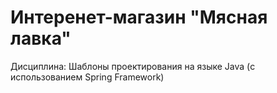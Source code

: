 # Интеренет-магазин "Мясная лавка"
Дисциплина: Шаблоны проектирования на языке Java (с использованием Spring Framework)
